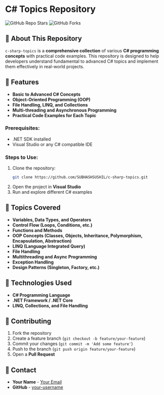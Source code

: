 # C# Topics Repository

![GitHub Repo Stars](https://img.shields.io/github/stars/SUBHASHSUSHIL/c-sharp-topics?style=social)
![GitHub Forks](https://img.shields.io/github/forks/SUBHASHSUSHIL/c-sharp-topics?style=social)

## 📌 About This Repository

`c-sharp-topics` is a **comprehensive collection** of various **C# programming concepts** with practical code examples. This repository is designed to help developers understand fundamental to advanced C# topics and implement them effectively in real-world projects.

## 🚀 Features

- **Basic to Advanced C# Concepts**
- **Object-Oriented Programming (OOP)**
- **File Handling, LINQ, and Collections**
- **Multi-threading and Asynchronous Programming**
- **Practical Code Examples for Each Topic**

### Prerequisites:
- .NET SDK installed
- Visual Studio or any C# compatible IDE

### Steps to Use:
1. Clone the repository:
   ```sh
   git clone https://github.com/SUBHASHSUSHIL/c-sharp-topics.git
   ```
2. Open the project in **Visual Studio**
3. Run and explore different C# examples

## 📖 Topics Covered

- **Variables, Data Types, and Operators**
- **Control Flow (Loops, Conditions, etc.)**
- **Functions and Methods**
- **OOP Concepts (Classes, Objects, Inheritance, Polymorphism, Encapsulation, Abstraction)**
- **LINQ (Language Integrated Query)**
- **File Handling**
- **Multithreading and Async Programming**
- **Exception Handling**
- **Design Patterns (Singleton, Factory, etc.)**

## 🔧 Technologies Used

- **C# Programming Language**
- **.NET Framework / .NET Core**
- **LINQ, Collections, and File Handling**

## 🤝 Contributing

1. Fork the repository
2. Create a feature branch (`git checkout -b feature/your-feature`)
3. Commit your changes (`git commit -m 'Add some feature'`)
4. Push to the branch (`git push origin feature/your-feature`)
5. Open a **Pull Request**

## 📧 Contact

- **Your Name** - [Your Email](mailto:sushilthakur9792@gmail.com)
- **GitHub** - [your-username](https://github.com/SUBHASHSUSHIL)
